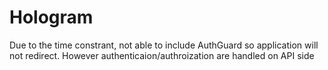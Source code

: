 # Hologram
Due to the time constrant, not able to include AuthGuard so application will not redirect. However authenticaion/authroization are handled on API side
